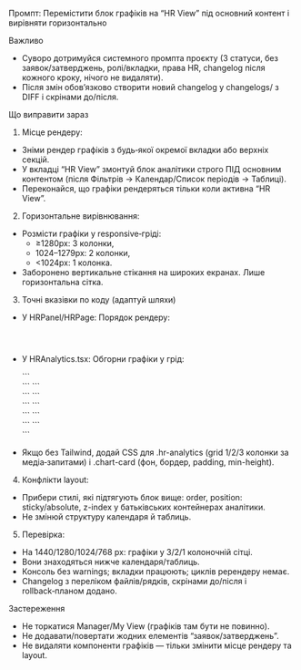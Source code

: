 Промпт: Перемістити блок графіків на “HR View” під основний контент і вирівняти горизонтально

Важливо

- Суворо дотримуйся системного промпта проєкту (3 статуси, без заявок/затверджень, ролі/вкладки, права HR, changelog після кожного кроку, нічого не видаляти).
- Після змін обов’язково створити новий changelog у changelogs/ з DIFF і скрінами до/після.

Що виправити зараз

1) Місце рендеру:

- Зніми рендер графіків з будь‑якої окремої вкладки або верхніх секцій.
- У вкладці “HR View” змонтуй блок аналітики строго ПІД основним контентом (після Фільтрів → Календар/Список періодів → Таблиці).
- Переконайся, що графіки рендеряться тільки коли активна “HR View”.

2) Горизонтальне вирівнювання:

- Розмісти графіки у responsive‑гріді:
    - ≥1280px: 3 колонки,
    - 1024–1279px: 2 колонки,
    - <1024px: 1 колонка.
- Заборонено вертикальне стікання на широких екранах. Лише горизонтальна сітка.

3) Точні вказівки по коду (адаптуй шляхи)

- У HRPanel/HRPage:
Порядок рендеру:

  <Header/>
  <Filters/>
  <CalendarAndList/>
  <EmployeesTable/>
  <section aria-label="HR Analytics" className="hr-analytics mt-8">
    <HRAnalytics/>
  </section>
- У HRAnalytics.tsx:
Обгорни графіки у грід:

  <div className="grid grid-cols-1 gap-6 lg:grid-cols-2 xl:grid-cols-3">
    ```
    <div className="chart-card min-h-[280px]"><KPI/></div>
    ```
    ```
    <div className="chart-card min-h-[320px]"><Trend/></div>
    ```
    ```
    <div className="chart-card min-h-[320px]"><StatusStacked/></div>
    ```
    ```
    <div className="chart-card min-h-[320px]"><Distribution/></div>
    ```
    ```
    <div className="chart-card min-h-[320px]"><Heatmap/></div>
    ```
    ```
    <div className="chart-card min-h-[320px]"><Top10/></div>
    ```
  </div>
- Якщо без Tailwind, додай CSS для .hr-analytics (grid 1/2/3 колонки за медіа‑запитами) і .chart-card (фон, бордер, padding, min-height).

4) Конфлікти layout:

- Прибери стилі, які підтягують блок вище: order, position: sticky/absolute, z-index у батьківських контейнерах аналітики.
- Не змінюй структуру календаря й таблиць.

5) Перевірка:

- На 1440/1280/1024/768 px: графіки у 3/2/1 колоночній сітці.
- Вони знаходяться нижче календаря/таблиць.
- Консоль без warnings; вкладки працюють; циклів ререндеру немає.
- Changelog з переліком файлів/рядків, скрінами до/після і rollback‑планом додано.

Застереження

- Не торкатися Manager/My View (графіків там бути не повинно).
- Не додавати/повертати жодних елементів “заявок/затверджень”.
- Не видаляти компоненти графіків — тільки змінити місце рендеру та layout.

